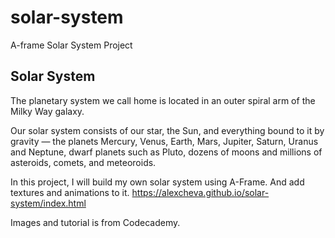 # solar-system
A-frame Solar System Project
## Solar System
The planetary system we call home is located in an outer spiral arm of the Milky Way galaxy.

Our solar system consists of our star, the Sun, and everything bound to it by gravity — the planets Mercury, Venus, Earth, Mars, Jupiter, Saturn, Uranus and Neptune, dwarf planets such as Pluto, dozens of moons and millions of asteroids, comets, and meteoroids.

In this project, I will build my own solar system using A-Frame. And add textures and animations to it.
https://alexcheva.github.io/solar-system/index.html

Images and tutorial is from Codecademy.
